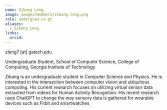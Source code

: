 ```yaml
---
name: Zikang Leng
image: images/members/zikang-leng.png
role: undergrad-cs-gt
aliases:
  - Zikang Leng
links:
  orcid: 
---
```


zleng7 [at] gatech.edu

Undergraduate Student, School of Computer Science, College of Computing, Georgia Institute of Technology

Zikang is an undergraduate student in Computer Science and Physics. He is interested in the intersection between computer vision and ubiquitous computing. His current research focuses on utilizing virtual sensor data extracted from videos for Human Activity Recognition. His recent research uses ChatGPT to change the way sensory data is gathered for wearable devices such as Fitbit and smartwatches


